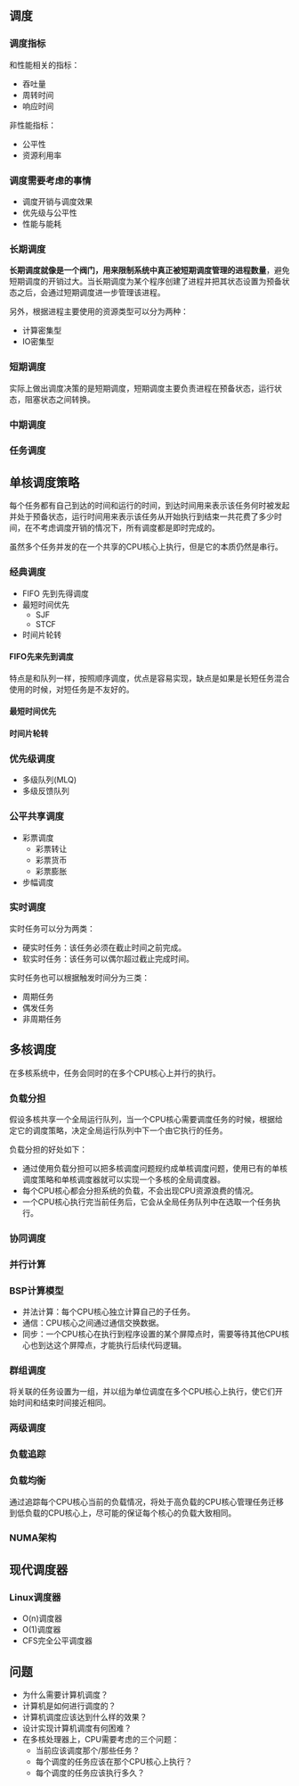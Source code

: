## 调度

### 调度指标

和性能相关的指标：

+ 吞吐量
+ 周转时间
+ 响应时间

非性能指标：

+ 公平性
+ 资源利用率

### 调度需要考虑的事情

+ 调度开销与调度效果
+ 优先级与公平性
+ 性能与能耗

### 长期调度

**长期调度就像是一个阀门，用来限制系统中真正被短期调度管理的进程数量**，避免短期调度的开销过大。当长期调度为某个程序创建了进程并把其状态设置为预备状态之后，会通过短期调度进一步管理该进程。

另外，根据进程主要使用的资源类型可以分为两种：

+ 计算密集型
+ IO密集型

### 短期调度

实际上做出调度决策的是短期调度，短期调度主要负责进程在预备状态，运行状态，阻塞状态之间转换。

### 中期调度

### 任务调度

## 单核调度策略

每个任务都有自己到达的时间和运行的时间，到达时间用来表示该任务何时被发起并处于预备状态，运行时间用来表示该任务从开始执行到结束一共花费了多少时间，在不考虑调度开销的情况下，所有调度都是即时完成的。

虽然多个任务并发的在一个共享的CPU核心上执行，但是它的本质仍然是串行。

### 经典调度

+ FIFO 先到先得调度
+ 最短时间优先
  + SJF
  + STCF
+ 时间片轮转

#### FIFO先来先到调度

特点是和队列一样，按照顺序调度，优点是容易实现，缺点是如果是长短任务混合使用的时候，对短任务是不友好的。

#### 最短时间优先

#### 时间片轮转

### 优先级调度

+ 多级队列(MLQ)
+ 多级反馈队列

### 公平共享调度

+ 彩票调度
  + 彩票转让
  + 彩票货币
  + 彩票膨胀
+ 步幅调度

### 实时调度

实时任务可以分为两类：

+ 硬实时任务：该任务必须在截止时间之前完成。
+ 软实时任务：该任务可以偶尔超过截止完成时间。

实时任务也可以根据触发时间分为三类：

+ 周期任务
+ 偶发任务
+ 非周期任务

## 多核调度

在多核系统中，任务会同时的在多个CPU核心上并行的执行。

### 负载分担

假设多核共享一个全局运行队列，当一个CPU核心需要调度任务的时候，根据给定它的调度策略，决定全局运行队列中下一个由它执行的任务。

负载分担的好处如下：

+ 通过使用负载分担可以把多核调度问题规约成单核调度问题，使用已有的单核调度策略和单核调度器就可以实现一个多核的全局调度器。
+ 每个CPU核心都会分担系统的负载，不会出现CPU资源浪费的情况。
+ 一个CPU核心执行完当前任务后，它会从全局任务队列中在选取一个任务执行。

### 协同调度

### 并行计算

### BSP计算模型

+ 并法计算：每个CPU核心独立计算自己的子任务。
+ 通信：CPU核心之间通过通信交换数据。
+ 同步：一个CPU核心在执行到程序设置的某个屏障点时，需要等待其他CPU核心也到达这个屏障点，才能执行后续代码逻辑。

### 群组调度

将关联的任务设置为一组，并以组为单位调度在多个CPU核心上执行，使它们开始时间和结束时间接近相同。

### 两级调度

### 负载追踪



### 负载均衡

通过追踪每个CPU核心当前的负载情况，将处于高负载的CPU核心管理任务迁移到低负载的CPU核心上，尽可能的保证每个核心的负载大致相同。

### NUMA架构

## 现代调度器

### Linux调度器

+ O(n)调度器
+ O(1)调度器
+ CFS完全公平调度器

## 问题

+ 为什么需要计算机调度？
+ 计算机是如何进行调度的？
+ 计算机调度应该达到什么样的效果？
+ 设计实现计算机调度有何困难？
+ 在多核处理器上，CPU需要考虑的三个问题：
  + 当前应该调度那个/那些任务？
  + 每个调度的任务应该在那个CPU核心上执行？
  + 每个调度的任务应该执行多久？


